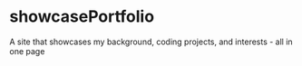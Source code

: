 # showcasePortfolio
 A site that showcases my background, coding projects, and interests - all in one page
